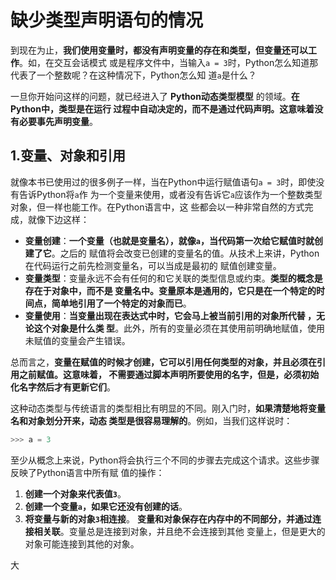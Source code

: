 缺少类型声明语句的情况
================================================================================
到现在为止，**我们使用变量时，都没有声明变量的存在和类型，但变量还可以工作**。如，在交互会话模式
或是程序文件中，当输入`a = 3`时，Python怎么知道那代表了一个整数呢？在这种情况下，Python怎么知
道`a`是什么？

一旦你开始问这样的问题，就已经进入了 **Python动态类型模型** 的领域。**在Python中，类型是在运行
过程中自动决定的，而不是通过代码声明。这意味着没有必要事先声明变量**。

## 1.变量、对象和引用
就像本书已使用过的很多例子一样，当在Python中运行赋值语句`a = 3`时，即使没有告诉Python将`a`作
为一个变量来使用，或者没有告诉它`a`应该作为一个整数类型对象，但一样也能工作。在Python语言中，这
些都会以一种非常自然的方式完成，就像下边这样：
+ **变量创建**：**一个变量（也就是变量名），就像`a`，当代码第一次给它赋值时就创建了它**。之后的
赋值将会改变已创建的变量名的值。从技术上来讲，Python在代码运行之前先检测变量名，可以当成是最初的
赋值创建变量。
+ **变量类型**：变量永远不会有任何的和它关联的类型信息或约束。**类型的概念是存在于对象中，而不是
变量名中。变量原本是通用的，它只是在一个特定的时间点，简单地引用了一个特定的对象而已**。
+ **变量使用**：**当变量出现在表达式中时，它会马上被当前引用的对象所代替 ，无论这个对象是什么类
型**。此外，所有的变量必须在其使用前明确地赋值，使用未赋值的变量会产生错误。

总而言之，**变量在赋值的时候才创建，它可以引用任何类型的对象，并且必须在引用之前赋值。这意味着，
不需要通过脚本声明所要使用的名字，但是，必须初始化名字然后才有更新它们**。

这种动态类型与传统语言的类型相比有明显的不同。刚入门时，**如果清楚地将变量名和对象划分开来，动态
类型是很容易理解的**。例如，当我们这样说时：
```python
>>> a = 3
```
至少从概念上来说，Python将会执行三个不同的步骤去完成这个请求。这些步骤反映了Python语言中所有赋
值的操作：
1. **创建一个对象来代表值`3`**。
2. **创建一个变量`a`，如果它还没有创建的话**。
3. **将变量与新的对象`3`相连接**。
**变量和对象保存在内存中的不同部分，并通过连接相关联**。变量总是连接到对象，并且绝不会连接到其他
变量上，但是更大的对象可能连接到其他的对象。









































大
